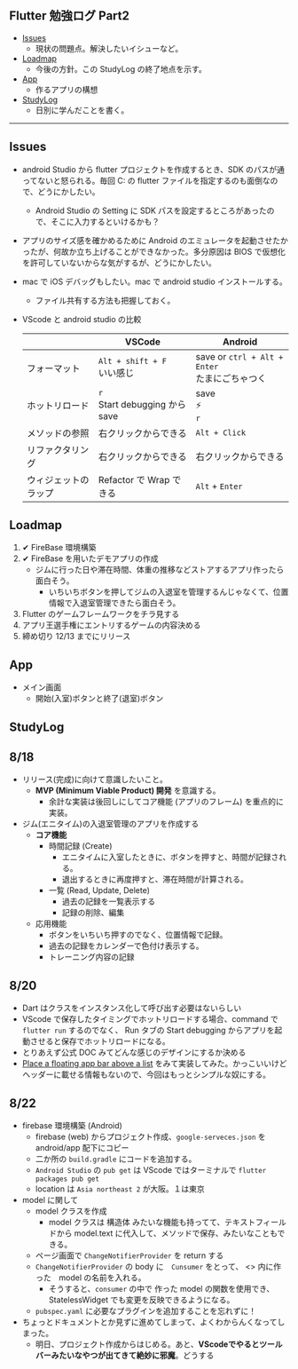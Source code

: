 ## Flutter 勉強ログ Part2
- [Issues](#issues)
    - 現状の問題点。解決したいイシューなど。
- [Loadmap](#loadmap)
    - 今後の方針。この StudyLog の終了地点を示す。
- [App](#app)
    - 作るアプリの構想
- [StudyLog](#studylog)
    - 日別に学んだことを書く。
---
## Issues
- android Studio から flutter プロジェクトを作成するとき、SDK のパスが通ってないと怒られる。毎回 C: の flutter ファイルを指定するのも面倒なので、どうにかしたい。
    - Android Studio の Setting に SDK パスを設定するところがあったので、そこに入力するといけるかも？
- アプリのサイズ感を確かめるために Android のエミュレータを起動させたかったが、何故か立ち上げることができなかった。多分原因は BIOS で仮想化を許可していないからな気がするが、どうにかしたい。
- mac で iOS デバッグもしたい。mac で android studio インストールする。
    - ファイル共有する方法も把握しておく。
- VScode と android studio の比較

    ||VSCode|Android|
    | --- | --- | --- |
    | フォーマット |  `Alt + shift + F` <br> いい感じ |  save or `ctrl + Alt + Enter` <br>たまにごちゃつく  |
    |ホットリロード|`r`<br>Start debugging から save |save <br> ⚡ <br> `r`|
    | メソッドの参照 | 右クリックからできる|  `Alt + Click`  |
    |リファクタリング|右クリックからできる|右クリックからできる|
    |ウィジェットのラップ|Refactor で Wrap できる|`Alt` + `Enter`|

## Loadmap
1. ✔ FireBase 環境構築
2. ✔ FireBase を用いたデモアプリの作成
    - ジムに行った日や滞在時間、体重の推移などストアするアプリ作ったら面白そう。
        - いちいちボタンを押してジムの入退室を管理するんじゃなくて、位置情報で入退室管理できたら面白そう。
3. Flutter のゲームフレームワークをチラ見する
4. アプリ王選手権にエントリするゲームの内容決める
5. 締め切り 12/13 までにリリース

## App
- メイン画面
    - 開始(入室)ボタンと終了(退室)ボタン


## StudyLog
## 8/18
- リリース(完成)に向けて意識したいこと。
    - **MVP (Minimum Viable Product) 開発** を意識する。
        - 余計な実装は後回しにしてコア機能 (アプリのフレーム) を重点的に実装。
- ジム(エニタイム)の入退室管理のアプリを作成する
    - **コア機能**
        - 時間記録 (Create)
            - エニタイムに入室したときに、ボタンを押すと、時間が記録される。
            - 退出するときに再度押すと、滞在時間が計算される。
        - 一覧 (Read, Update, Delete)
            - 過去の記録を一覧表示する
            - 記録の削除、編集
    - 応用機能
        - ボタンをいちいち押すのでなく、位置情報で記録。
        - 過去の記録をカレンダーで色付け表示する。
        - トレーニング内容の記録

## 8/20
- Dart はクラスをインスタンス化して呼び出す必要はないらしい
- VScode で保存したタイミングでホットリロードする場合、command で `flutter run` するのでなく、 Run タブの Start debugging からアプリを起動させると保存でホットリロードになる。 
- とりあえず公式 DOC みてどんな感じのデザインにするか決める
- [Place a floating app bar above a list](https://flutter.dev/docs/cookbook/lists/floating-app-bar) をみて実装してみた。かっこいいけどヘッダーに載せる情報もないので、今回はもっとシンプルな奴にする。

## 8/22
- firebase 環境構築 (Android) 
    - firebase (web) からプロジェクト作成、`google-serveces.json` を android/app 配下にコピー
    - 二か所の `build.gradle` にコードを追加する。
    - `Android Studio` の `pub get` は VScode ではターミナルで `flutter packages pub get`
    - location は `Asia northeast 2` が大阪。１は東京
- model に関して
    - model クラスを作成
        - model クラスは 構造体 みたいな機能も持ってて、テキストフィールドから model.text に代入して、メソッドで保存、みたいなこともできる。
    - ページ画面で `ChangeNotifierProvider` を return する
    - `ChangeNotifierProvider` の body に　`Cunsumer` をとって、 <> 内に作った　model の名前を入れる。 
        - そうすると、`consumer` の中で 作った model の関数を使用でき、StatelessWidget でも変更を反映できるようになる。
    - `pubspec.yaml` に必要なプラグインを追加することを忘れずに！
- ちょっとドキュメントとか見ずに進めてしまって、よくわからんくなってしまった。
    - 明日、プロジェクト作成からはじめる。あと、**VScodeでやるとツールバーみたいなやつが出てきて絶妙に邪魔**。どうする